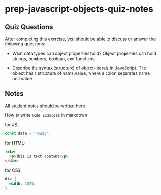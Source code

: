 # prep-javascript-objects-quiz-notes

## Quiz Questions

After completing this exercise, you should be able to discuss or answer the following questions:

- What data types can object properties hold?
  Object properties can hold strings, numbers, boolean, and functions

- Describe the syntax (structure) of object-literals in JavaScript.
  The object has a structure of name:value, where a colon separates name and value

## Notes

All student notes should be written here.

How to write `Code Examples` in markdown

for JS:

```javascript
const data = 'Howdy';
```

for HTML:

```html
<div>
  <p>This is text content</p>
</div>
```

for CSS:

```css
div {
  width: 100%;
}
```
